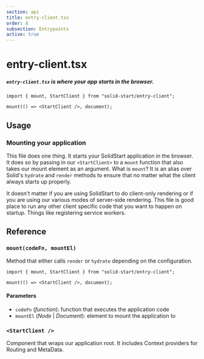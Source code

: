 ```yaml
---
section: api
title: entry-client.tsx
order: 8
subsection: Entrypoints
active: true
---
```


# entry-client.tsx

##### `entry-client.tsx` is where your app starts in the browser.

<div class="text-lg">

```tsx twoslash
import { mount, StartClient } from "solid-start/entry-client";

mount(() => <StartClient />, document);
```

</div>

<table-of-contents></table-of-contents>

## Usage

### Mounting your application

This file does one thing. It starts your SolidStart application in the browser. It does so by passing in our `<StartClient>` to a `mount` function that also takes our mount element as an argument. What is `mount`? It is an alias over Solid's `hydrate` and `render` methods to ensure that no matter what the client always starts up properly.

It doesn't matter if you are using SolidStart to do client-only rendering or if you are using our various modes of server-side rendering. This file is good place to run any other client specific code that you want to happen on startup. Things like registering service workers.

## Reference

### `mount(codeFn, mountEl)`

Method that either calls `render` or `hydrate` depending on the configuration.

```tsx twoslash
import { mount, StartClient } from "solid-start/entry-client";

mount(() => <StartClient />, document);
```

#### Parameters

- `codeFn` (_function_): function that executes the application code
- `mountEl` (_Node_ | _Document_): element to mount the application to

### `<StartClient />`

Component that wraps our application root. It includes Context providers for Routing and MetaData.
